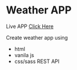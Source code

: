 # Weather APP

Live APP  [Click Here](https://lechu73.github.io/weatherApp/)


Create weather app using
- html
- vanila js
- css/sass
REST API 
